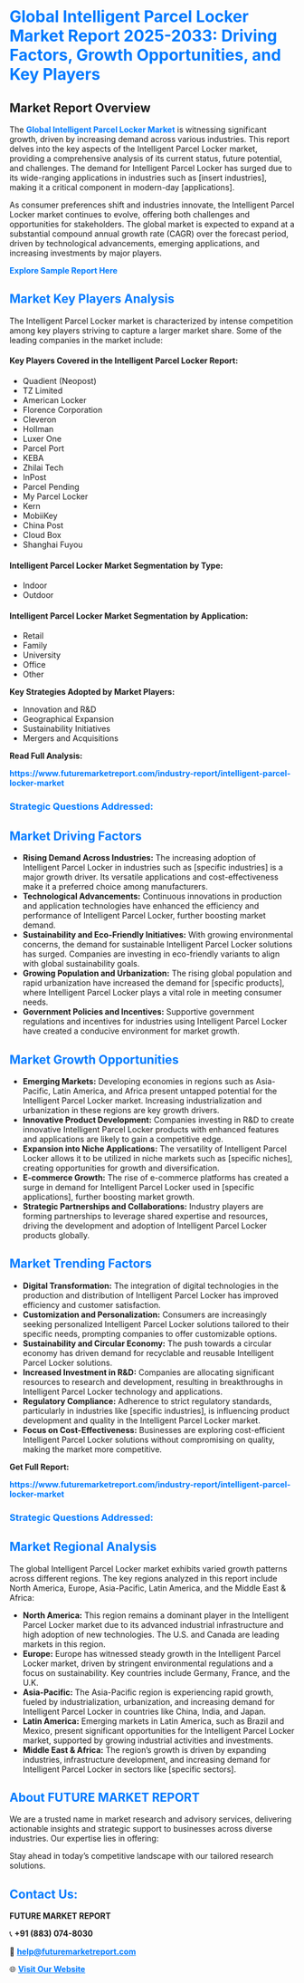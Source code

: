 <h1 style="color: #007BFF;">Global Intelligent Parcel Locker Market Report 2025-2033: Driving Factors, Growth Opportunities, and Key Players</h1>

<section id="overview">
<h2>Market Report Overview</h2>
<p>The <a href="https://www.futuremarketreport.com/industry-report/intelligent-parcel-locker-market" style="color: #007BFF; text-decoration: none;"><strong>Global Intelligent Parcel Locker Market</strong></a> is witnessing significant growth, driven by increasing demand across various industries. This report delves into the key aspects of the Intelligent Parcel Locker market, providing a comprehensive analysis of its current status, future potential, and challenges. The demand for Intelligent Parcel Locker has surged due to its wide-ranging applications in industries such as [insert industries], making it a critical component in modern-day [applications].</p>
<p>As consumer preferences shift and industries innovate, the Intelligent Parcel Locker market continues to evolve, offering both challenges and opportunities for stakeholders. The global market is expected to expand at a substantial compound annual growth rate (CAGR) over the forecast period, driven by technological advancements, emerging applications, and increasing investments by major players.</p>
</section>

<section id="overview">
<p><a href="https://www.futuremarketreport.com/request-sample/reportId=27538" style="color: #007BFF; text-decoration: none;"><strong>Explore Sample Report Here</strong></a></p>
</section>

<section id="key-players">
<h2 style="color: #007BFF;">Market Key Players Analysis</h2>
<p>The Intelligent Parcel Locker market is characterized by intense competition among key players striving to capture a larger market share. Some of the leading companies in the market include:</p>
<h4>Key Players Covered in the Intelligent Parcel Locker Report:</h4>
<ul><li>Quadient (Neopost)</li><li>TZ Limited</li><li>American Locker</li><li>Florence Corporation</li><li>Cleveron</li><li>Hollman</li><li>Luxer One</li><li>Parcel Port</li><li>KEBA</li><li>Zhilai Tech</li><li>InPost</li><li>Parcel Pending</li><li>My Parcel Locker</li><li>Kern</li><li>MobiiKey</li><li>China Post</li><li>Cloud Box</li><li>Shanghai Fuyou</li></ul>
<h4>Intelligent Parcel Locker Market Segmentation by Type:</h4>
<ul><li>Indoor</li><li>Outdoor</li></ul>

<h4>Intelligent Parcel Locker Market Segmentation by Application:</h4>
<ul><li>Retail</li><li>Family</li><li>University</li><li>Office</li><li>Other</li></ul>
<p><strong>Key Strategies Adopted by Market Players:</strong></p>
<ul>
<li>Innovation and R&D</li>
<li>Geographical Expansion</li>
<li>Sustainability Initiatives</li>
<li>Mergers and Acquisitions</li>
</ul>
</section>

<section>
<p><strong>Read Full Analysis: </strong></p><a href="https://www.futuremarketreport.com/industry-report/intelligent-parcel-locker-market" style="color: #007BFF; text-decoration: none;"><strong>https://www.futuremarketreport.com/industry-report/intelligent-parcel-locker-market</strong></a>
<h3 style="color: #007BFF;">Strategic Questions Addressed:</h3>
</section>

<section id="driving-factors">
<h2 style="color: #007BFF;">Market Driving Factors</h2>
<ul>
<li><strong>Rising Demand Across Industries:</strong> The increasing adoption of Intelligent Parcel Locker in industries such as [specific industries] is a major growth driver. Its versatile applications and cost-effectiveness make it a preferred choice among manufacturers.</li>
<li><strong>Technological Advancements:</strong> Continuous innovations in production and application technologies have enhanced the efficiency and performance of Intelligent Parcel Locker, further boosting market demand.</li>
<li><strong>Sustainability and Eco-Friendly Initiatives:</strong> With growing environmental concerns, the demand for sustainable Intelligent Parcel Locker solutions has surged. Companies are investing in eco-friendly variants to align with global sustainability goals.</li>
<li><strong>Growing Population and Urbanization:</strong> The rising global population and rapid urbanization have increased the demand for [specific products], where Intelligent Parcel Locker plays a vital role in meeting consumer needs.</li>
<li><strong>Government Policies and Incentives:</strong> Supportive government regulations and incentives for industries using Intelligent Parcel Locker have created a conducive environment for market growth.</li>
</ul>
</section>

<section id="growth-opportunities">
<h2 style="color: #007BFF;">Market Growth Opportunities</h2>
<ul>
<li><strong>Emerging Markets:</strong> Developing economies in regions such as Asia-Pacific, Latin America, and Africa present untapped potential for the Intelligent Parcel Locker market. Increasing industrialization and urbanization in these regions are key growth drivers.</li>
<li><strong>Innovative Product Development:</strong> Companies investing in R&D to create innovative Intelligent Parcel Locker products with enhanced features and applications are likely to gain a competitive edge.</li>
<li><strong>Expansion into Niche Applications:</strong> The versatility of Intelligent Parcel Locker allows it to be utilized in niche markets such as [specific niches], creating opportunities for growth and diversification.</li>
<li><strong>E-commerce Growth:</strong> The rise of e-commerce platforms has created a surge in demand for Intelligent Parcel Locker used in [specific applications], further boosting market growth.</li>
<li><strong>Strategic Partnerships and Collaborations:</strong> Industry players are forming partnerships to leverage shared expertise and resources, driving the development and adoption of Intelligent Parcel Locker products globally.</li>
</ul>
</section>

<section id="trending-factors">
<h2 style="color: #007BFF;">Market Trending Factors</h2>
<ul>
<li><strong>Digital Transformation:</strong> The integration of digital technologies in the production and distribution of Intelligent Parcel Locker has improved efficiency and customer satisfaction.</li>
<li><strong>Customization and Personalization:</strong> Consumers are increasingly seeking personalized Intelligent Parcel Locker solutions tailored to their specific needs, prompting companies to offer customizable options.</li>
<li><strong>Sustainability and Circular Economy:</strong> The push towards a circular economy has driven demand for recyclable and reusable Intelligent Parcel Locker solutions.</li>
<li><strong>Increased Investment in R&D:</strong> Companies are allocating significant resources to research and development, resulting in breakthroughs in Intelligent Parcel Locker technology and applications.</li>
<li><strong>Regulatory Compliance:</strong> Adherence to strict regulatory standards, particularly in industries like [specific industries], is influencing product development and quality in the Intelligent Parcel Locker market.</li>
<li><strong>Focus on Cost-Effectiveness:</strong> Businesses are exploring cost-efficient Intelligent Parcel Locker solutions without compromising on quality, making the market more competitive.</li>
</ul>
</section>

<section>
<p><strong>Get Full Report: </strong></p><a href="https://www.futuremarketreport.com/industry-report/intelligent-parcel-locker-market" style="color: #007BFF; text-decoration: none;"><strong>https://www.futuremarketreport.com/industry-report/intelligent-parcel-locker-market</strong></a>
<h3 style="color: #007BFF;">Strategic Questions Addressed:</h3>
</section>


<section id="regional-analysis">
<h2 style="color: #007BFF;">Market Regional Analysis</h2>
<p>The global Intelligent Parcel Locker market exhibits varied growth patterns across different regions. The key regions analyzed in this report include North America, Europe, Asia-Pacific, Latin America, and the Middle East & Africa:</p>
<ul>
<li><strong>North America:</strong> This region remains a dominant player in the Intelligent Parcel Locker market due to its advanced industrial infrastructure and high adoption of new technologies. The U.S. and Canada are leading markets in this region.</li>
<li><strong>Europe:</strong> Europe has witnessed steady growth in the Intelligent Parcel Locker market, driven by stringent environmental regulations and a focus on sustainability. Key countries include Germany, France, and the U.K.</li>
<li><strong>Asia-Pacific:</strong> The Asia-Pacific region is experiencing rapid growth, fueled by industrialization, urbanization, and increasing demand for Intelligent Parcel Locker in countries like China, India, and Japan.</li>
<li><strong>Latin America:</strong> Emerging markets in Latin America, such as Brazil and Mexico, present significant opportunities for the Intelligent Parcel Locker market, supported by growing industrial activities and investments.</li>
<li><strong>Middle East & Africa:</strong> The region’s growth is driven by expanding industries, infrastructure development, and increasing demand for Intelligent Parcel Locker in sectors like [specific sectors].</li>
</ul>
</section>

<footer>
<h2 style="color: #007BFF;">About FUTURE MARKET REPORT</h2>
<p>We are a trusted name in market research and advisory services, delivering actionable insights and strategic support to businesses across diverse industries. Our expertise lies in offering:</p>

<p>Stay ahead in today’s competitive landscape with our tailored research solutions.</p>

<h2 style="color: #007BFF;">Contact Us:</h2>
<p><strong>FUTURE MARKET REPORT</strong></p>
<p>📞 <strong>+91 (883) 074-8030</strong></p>
<p>📧 <strong><a href="mailto:help@futuremarketreport.com" style="color: #007BFF;">help@futuremarketreport.com</a></strong></p>
<p>🌐 <strong><a href="https://www.futuremarketreport.com/" style="color: #007BFF;">Visit Our Website</a></strong></p>
</footer>